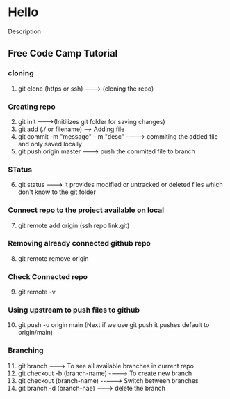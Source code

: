 # Hello
Description

## Free Code Camp Tutorial 

### cloning
1. git clone (https or ssh)   ---> (cloning the repo)


### Creating repo
2. git init                   --->(Initilizes git folder for saving changes)
3. git add (./ or filename)     --> Adding file 
4. git commit -m "message" - m "desc"     ----> commiting the added file and only saved locally
5. git push origin master                    ---> push the commited file to branch


### STatus
6. git status    ---> it provides modified or untracked or deleted files which don't know to the git folder

### Connect repo to the project available on local
7. git remote add origin (ssh repo link.git)

### Removing already connected github repo
8. git remote remove origin

### Check Connected repo
9. git remote -v

### Using upstream to push files to github
10. git push -u origin main  (Next if we use git push it pushes default to origin/main)

### Branching
11. git branch ---> To see all available branches in current repo
12. git checkout -b (branch-name)   ----> To create new branch
13. git checkout (branch-name)     -----> Switch between branches
14. git branch -d (branch-nae)     ---> delete the branch